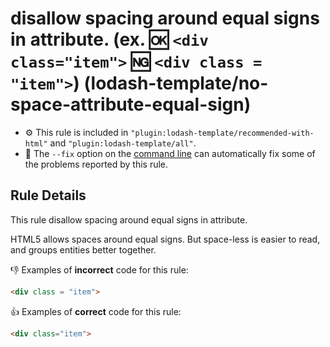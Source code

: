 # disallow spacing around equal signs in attribute. (ex. :ok: `<div class="item">` :ng: `<div class = "item">`) (lodash-template/no-space-attribute-equal-sign)

- :gear: This rule is included in `"plugin:lodash-template/recommended-with-html"` and `"plugin:lodash-template/all"`.
- :wrench: The `--fix` option on the [command line](http://eslint.org/docs/user-guide/command-line-interface#fix) can automatically fix some of the problems reported by this rule.

## Rule Details

This rule disallow spacing around equal signs in attribute.

HTML5 allows spaces around equal signs. But space-less is easier to read, and groups entities better together.

:-1: Examples of **incorrect** code for this rule:

```html
<div class = "item">
```

:+1: Examples of **correct** code for this rule:

```html
<div class="item">
```
